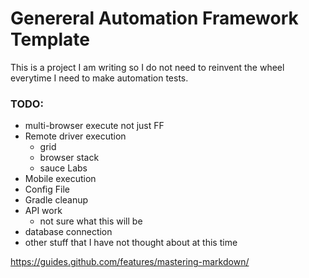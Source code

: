 # Genereral Automation Framework Template
This is a project I am writing so I do not need to reinvent the wheel everytime I need to make automation tests.

### TODO:
* multi-browser execute not just FF
* Remote driver execution
    * grid
    * browser stack
    * sauce Labs
* Mobile execution 
* Config File
* Gradle cleanup
* API work 
    * not sure what this will be
* database connection
* other stuff that I have not thought about at this time

https://guides.github.com/features/mastering-markdown/